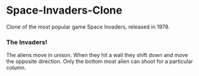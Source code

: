 # Space-Invaders-Clone
Clone of the  most popular game Space Invaders, released in 1978.   

### The Invaders!

The aliens move in unison.
When they hit a wall they shift down and move the opposite direction.
Only the bottom most alien can shoot for a particular column.
